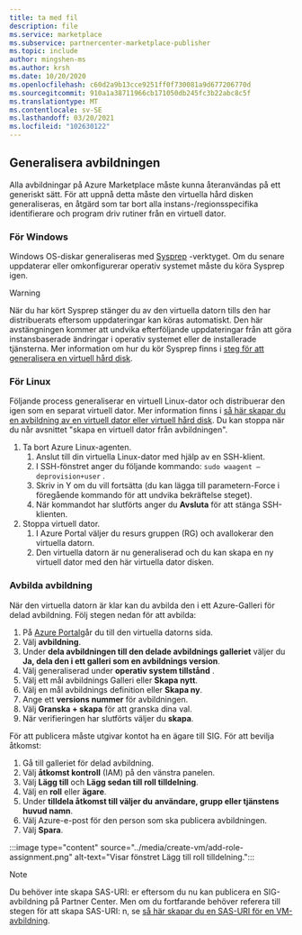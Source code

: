 ```yaml
---
title: ta med fil
description: file
ms.service: marketplace
ms.subservice: partnercenter-marketplace-publisher
ms.topic: include
author: mingshen-ms
ms.author: krsh
ms.date: 10/20/2020
ms.openlocfilehash: c60d2a9b13cce9251ff0f730081a9d677206770d
ms.sourcegitcommit: 910a1a38711966cb171050db245fc3b22abc8c5f
ms.translationtype: MT
ms.contentlocale: sv-SE
ms.lasthandoff: 03/20/2021
ms.locfileid: "102630122"
---
```

## <a name="generalize-the-image"></a>Generalisera avbildningen

Alla avbildningar på Azure Marketplace måste kunna återanvändas på ett generiskt sätt. För att uppnå detta måste den virtuella hård disken generaliseras, en åtgärd som tar bort alla instans-/regionsspecifika identifierare och program driv rutiner från en virtuell dator.

### <a name="for-windows"></a>För Windows

Windows OS-diskar generaliseras med [Sysprep](/windows-hardware/manufacture/desktop/sysprep--system-preparation--overview) -verktyget. Om du senare uppdaterar eller omkonfigurerar operativ systemet måste du köra Sysprep igen.

> [!WARNING]
> När du har kört Sysprep stänger du av den virtuella datorn tills den har distribuerats eftersom uppdateringar kan köras automatiskt. Den här avstängningen kommer att undvika efterföljande uppdateringar från att göra instansbaserade ändringar i operativ systemet eller de installerade tjänsterna. Mer information om hur du kör Sysprep finns i [steg för att generalisera en virtuell hård disk](../../virtual-machines/windows/capture-image-resource.md#generalize-the-windows-vm-using-sysprep).

### <a name="for-linux"></a>För Linux

Följande process generaliserar en virtuell Linux-dator och distribuerar den igen som en separat virtuell dator. Mer information finns i [så här skapar du en avbildning av en virtuell dator eller virtuell hård disk](../../virtual-machines/linux/capture-image.md). Du kan stoppa när du når avsnittet "skapa en virtuell dator från avbildningen".

1. Ta bort Azure Linux-agenten.
    1. Anslut till din virtuella Linux-dator med hjälp av en SSH-klient.
    2. I SSH-fönstret anger du följande kommando: `sudo waagent –deprovision+user` .
    3. Skriv in Y om du vill fortsätta (du kan lägga till parametern-Force i föregående kommando för att undvika bekräftelse steget).
    4. När kommandot har slutförts anger du **Avsluta** för att stänga SSH-klienten.
2. Stoppa virtuell dator.
    1. I Azure Portal väljer du resurs gruppen (RG) och avallokerar den virtuella datorn.
    2. Den virtuella datorn är nu generaliserad och du kan skapa en ny virtuell dator med den här virtuella dator disken.

### <a name="capture-image"></a>Avbilda avbildning

När den virtuella datorn är klar kan du avbilda den i ett Azure-Galleri för delad avbildning. Följ stegen nedan för att avbilda:

1. På [Azure Portal](https://ms.portal.azure.com/)går du till den virtuella datorns sida.
2. Välj **avbildning**.
3. Under **dela avbildningen till den delade avbildnings galleriet** väljer du **Ja, dela den i ett galleri som en avbildnings version**.
4. Välj generaliserad under **operativ system tillstånd** .
5. Välj ett mål avbildnings Galleri eller **Skapa nytt**.
6. Välj en mål avbildnings definition eller **Skapa ny**.
7. Ange ett **versions nummer** för avbildningen.
8. Välj **Granska + skapa** för att granska dina val.
9. När verifieringen har slutförts väljer du **skapa**.

För att publicera måste utgivar kontot ha en ägare till SIG. För att bevilja åtkomst:

1. Gå till galleriet för delad avbildning.
2. Välj **åtkomst kontroll** (IAM) på den vänstra panelen.
3. Välj **Lägg till** och **Lägg sedan till roll tilldelning**.
4. Välj en **roll** eller **ägare**.
5. Under **tilldela åtkomst till väljer du** **användare, grupp eller tjänstens huvud namn**.
6. Välj Azure-e-post för den person som ska publicera avbildningen.
7. Välj **Spara**.

:::image type="content" source="../media/create-vm/add-role-assignment.png" alt-text="Visar fönstret Lägg till roll tilldelning.":::

> [!NOTE]
> Du behöver inte skapa SAS-URI: er eftersom du nu kan publicera en SIG-avbildning på Partner Center. Men om du fortfarande behöver referera till stegen för att skapa SAS-URI: n, se [så här skapar du en SAS-URI för en VM-avbildning](../azure-vm-get-sas-uri.md).
